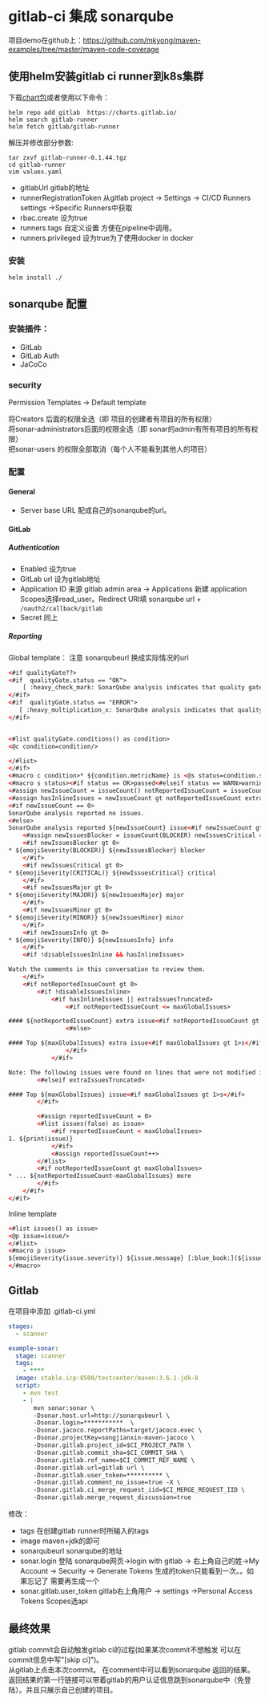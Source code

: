 # gitlab-ci 集成 sonarqube

项目demo在github上：https://github.com/mkyong/maven-examples/tree/master/maven-code-coverage

## 使用helm安装gitlab ci runner到k8s集群

下载[chart包](../resources/gitlab-runner-0.1.44.tgz)或者使用以下命令：

```shell
helm repo add gitlab  https://charts.gitlab.io/
helm search gitlab-runner
helm fetch gitlab/gitlab-runner
```

解压并修改部分参数:

```shell
tar zxvf gitlab-runner-0.1.44.tgz
cd gitlab-runner
vim values.yaml
```

* gitlabUrl gitlab的地址
* runnerRegistrationToken 从gitlab project -> Settings -> CI/CD Runners settings ->Specific Runners中获取
* rbac.create 设为true
* runners.tags 自定义设置 方便在pipeline中调用。
* runners.privileged 设为true为了使用docker in docker

### 安装

```shell
helm install ./
```

## sonarqube 配置

### 安装插件：

* GitLab
* GitLab Auth
* JaCoCo

### security

Permission Templates -> Default template  

将Creators 后面的权限全选（即 项目的创建者有项目的所有权限）  
将sonar-administrators后面的权限全选（即 sonar的admin有所有项目的所有权限）  
把sonar-users 的权限全部取消（每个人不能看到其他人的项目）  

### 配置

#### General

* Server base URL 配成自己的sonarqube的url。

#### GitLab

##### Authentication

* Enabled 设为true
* GitLab url 设为gitlab地址
* Application ID   来源  gitlab admin area -> Applications 新建 application Scopes选择read_user。Redirect URI填 sonarqube url + `/oauth2/callback/gitlab`
* Secret 同上

##### Reporting

Global template：  注意 sonarqubeurl 换成实际情况的url

``` xml
<#if qualityGate??>
<#if  qualityGate.status == "OK">  
    [ :heavy_check_mark: SonarQube analysis indicates that quality gate is  "PASS"  ](http://sonarqubeurl/sessions/init/gitlab?return_to=/dashboard?id=${projectId?split('/')[0]}-${projectId?split('/')[1]})
</#if>
<#if  qualityGate.status == "ERROR">  
   [ :heavy_multiplication_x: SonarQube analysis indicates that quality gate is  "FAILED"  ](http://sonarqubeurl/sessions/init/gitlab?return_to=/dashboard?id=${projectId?split('/')[0]}-${projectId?split('/')[1]})
</#if>  


<#list qualityGate.conditions() as condition>
<@c condition=condition/>

</#list>
</#if>
<#macro c condition>* ${condition.metricName} is <@s status=condition.status/>: Actual value ${condition.actual}<#if condition.status == WARN> is ${condition.symbol} ${condition.warning}</#if><#if condition.status == ERROR> is ${condition.symbol} ${condition.error}</#if></#macro>
<#macro s status><#if status == OK>passed<#elseif status == WARN>warning<#elseif status == ERROR>failed<#else>unknown</#if></#macro>
<#assign newIssueCount = issueCount() notReportedIssueCount = issueCount(false)>
<#assign hasInlineIssues = newIssueCount gt notReportedIssueCount extraIssuesTruncated = notReportedIssueCount gt maxGlobalIssues>
<#if newIssueCount == 0>
SonarQube analysis reported no issues.
<#else>
SonarQube analysis reported ${newIssueCount} issue<#if newIssueCount gt 1>s</#if>
    <#assign newIssuesBlocker = issueCount(BLOCKER) newIssuesCritical = issueCount(CRITICAL) newIssuesMajor = issueCount(MAJOR) newIssuesMinor = issueCount(MINOR) newIssuesInfo = issueCount(INFO)>
    <#if newIssuesBlocker gt 0>
* ${emojiSeverity(BLOCKER)} ${newIssuesBlocker} blocker
    </#if>
    <#if newIssuesCritical gt 0>
* ${emojiSeverity(CRITICAL)} ${newIssuesCritical} critical
    </#if>
    <#if newIssuesMajor gt 0>
* ${emojiSeverity(MAJOR)} ${newIssuesMajor} major
    </#if>
    <#if newIssuesMinor gt 0>
* ${emojiSeverity(MINOR)} ${newIssuesMinor} minor
    </#if>
    <#if newIssuesInfo gt 0>
* ${emojiSeverity(INFO)} ${newIssuesInfo} info
    </#if>
    <#if !disableIssuesInline && hasInlineIssues>

Watch the comments in this conversation to review them.
    </#if>
    <#if notReportedIssueCount gt 0>
        <#if !disableIssuesInline>
            <#if hasInlineIssues || extraIssuesTruncated>
                <#if notReportedIssueCount <= maxGlobalIssues>

#### ${notReportedIssueCount} extra issue<#if notReportedIssueCount gt 1>s</#if>
                <#else>

#### Top ${maxGlobalIssues} extra issue<#if maxGlobalIssues gt 1>s</#if>
                </#if>
            </#if>

Note: The following issues were found on lines that were not modified in the commit. Because these issues can't be reported as line comments, they are summarized here:
        <#elseif extraIssuesTruncated>

#### Top ${maxGlobalIssues} issue<#if maxGlobalIssues gt 1>s</#if>
        </#if>

        <#assign reportedIssueCount = 0>
        <#list issues(false) as issue>
            <#if reportedIssueCount < maxGlobalIssues>
1. ${print(issue)}
            </#if>
            <#assign reportedIssueCount++>
        </#list>
        <#if notReportedIssueCount gt maxGlobalIssues>
* ... ${notReportedIssueCount-maxGlobalIssues} more
        </#if>
    </#if>
</#if>
```

Inline template

```xml
<#list issues() as issue>
<@p issue=issue/>
</#list>
<#macro p issue>
${emojiSeverity(issue.severity)} ${issue.message} [:blue_book:](${issue.ruleLink})
</#macro>
```

## Gitlab

在项目中添加 .gitlab-ci.yml

```yaml
stages:
  - scanner

example-sonar:
  stage: scanner
  tags:
    - ****
  image: stable.icp:8500/testcenter/maven:3.6.1-jdk-8
  script:
    - mvn test
    - |
       mvn sonar:sonar \
       -Dsonar.host.url=http://sonarqubeurl \
       -Dsonar.login=***********  \
       -Dsonar.jacoco.reportPaths=target/jacoco.exec \
       -Dsonar.projectKey=songjianxin-maven-jacoco \
       -Dsonar.gitlab.project_id=$CI_PROJECT_PATH \
       -Dsonar.gitlab.commit_sha=$CI_COMMIT_SHA \
       -Dsonar.gitlab.ref_name=$CI_COMMIT_REF_NAME \
       -Dsonar.gitlab.url=gitlab url \
       -Dsonar.gitlab.user_token=********** \
       -Dsonar.gitlab.comment_no_issue=true -X \
       -Dsonar.gitlab.ci_merge_request_iid=$CI_MERGE_REQUEST_IID \
       -Dsonar.gitlab.merge_request_discussion=true
```

修改：

* tags 在创建gitlab runner时所输入的tags
* image  maven+jdk的即可
* sonarqubeurl  sonarqube的地址
* sonar.login   登陆 sonarqube网页->login with gitlab -> 右上角自己的姓->My Account -> Security -> Generate Tokens
生成的token只能看到一次。。如果忘记了 需要再生成一个
* sonar.gitlab.user_token   gitlab右上角用户 -> settings ->Personal Access Tokens  Scopes选api

## 最终效果

gitlab commit会自动触发gitlab ci的过程(如果某次commit不想触发 可以在commit信息中写"[skip ci]")。  
从gitlab上点击本次commit。 在comment中可以看到sonarqube 返回的结果。返回结果的第一行链接可以带着gitlab的用户认证信息跳到sonarqube中（免登陆）。并且只展示自己创建的项目。